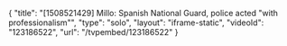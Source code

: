 {
    "title": "[1508521429] Millo: Spanish National Guard, police acted \"with professionalism\"",
    "type": "solo",
    "layout": "iframe-static",
    "videoId": "123186522",
    "url": "\/tvpembed\/123186522"
}